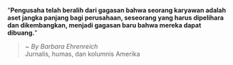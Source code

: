 "**Pengusaha telah beralih dari gagasan bahwa seorang karyawan adalah aset jangka panjang bagi perusahaan, seseorang yang harus dipelihara dan dikembangkan, menjadi gagasan baru bahwa mereka dapat dibuang.**"

> ~ _By Barbara Ehrenreich_  
Jurnalis, humas, dan kolumnis Amerika
